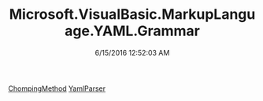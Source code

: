 ﻿---
title: Microsoft.VisualBasic.MarkupLanguage.YAML.Grammar
date: 6/15/2016 12:52:03 AM
---

[ChompingMethod](T-Microsoft.VisualBasic.MarkupLanguage.YAML.Grammar.ChompingMethod.html)
[YamlParser](T-Microsoft.VisualBasic.MarkupLanguage.YAML.Grammar.YamlParser.html)
